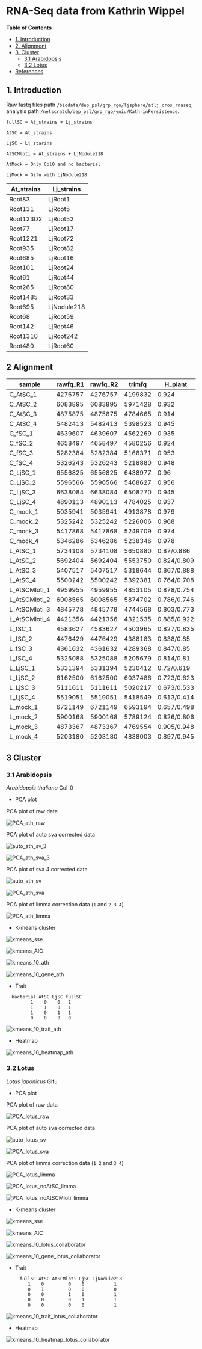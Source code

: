 # RNA-Seq data from Kathrin Wippel #

<!-- content start -->

**Table of Contents**

- [1. Introduction](#1-introduction)
- [2. Alignment](#2-alignment)
- [3. Cluster](#3-cluster)
    - [3.1 Arabidopsis](#31-arabidopsis)
    - [3.2 Lotus](#32-lotus)
- [References](#references)
    
<!-- content end -->
 
## 1. Introduction

Raw fastq files path `/biodata/dep_psl/grp_rgo/ljsphere/atlj_cros_rnaseq`, analysis path `/netscratch/dep_psl/grp_rgo/yniu/KathrinPersistence`.

```
fullSC = At_strains + Lj_strains

AtSC = At_strains

LjSC = Lj_starins

AtSCMloti = At_strains + LjNodule218

AtMock = Only Col0 and no bacterial

LjMock = Gifu with LjNodule218
```

| At_strains | Lj_strains  | 
|------------|-------------| 
| Root83     | LjRoot1     | 
| Root131    | LjRoot5     | 
| Root123D2  | LjRoot52    | 
| Root77     | LjRoot17    | 
| Root1221   | LjRoot72    | 
| Root935    | LjRoot82    | 
| Root685    | LjRoot16    | 
| Root101    | LjRoot24    | 
| Root61     | LjRoot44    | 
| Root265    | LjRoot80    | 
| Root1485   | LjRoot33    | 
| Root695    | LjNodule218 | 
| Root68     | LjRoot59    | 
| Root142    | LjRoot46    | 
| Root1310   | LjRoot242   | 
| Root480    | LjRoot60    | 

## 2 Alignment

| sample        | rawfq_R1 | rawfq_R2 | trimfq  | H_plant     | K_plant     | 
|---------------|----------|----------|---------|-------------|-------------| 
| C_AtSC_1      | 4276757  | 4276757  | 4199832 | 0.924       | 0.894       | 
| C_AtSC_2      | 6083895  | 6083895  | 5971428 | 0.932       | 0.903       | 
| C_AtSC_3      | 4875875  | 4875875  | 4784665 | 0.914       | 0.878       | 
| C_AtSC_4      | 5482413  | 5482413  | 5398523 | 0.945       | 0.904       | 
| C_fSC_1       | 4639607  | 4639607  | 4562269 | 0.935       | 0.904       | 
| C_fSC_2       | 4658497  | 4658497  | 4580256 | 0.924       | 0.903       | 
| C_fSC_3       | 5282384  | 5282384  | 5168371 | 0.953       | 0.916       | 
| C_fSC_4       | 5326243  | 5326243  | 5218880 | 0.948       | 0.913       | 
| C_LjSC_1      | 6556825  | 6556825  | 6438977 | 0.96        | 0.89        | 
| C_LjSC_2      | 5596566  | 5596566  | 5468627 | 0.956       | 0.893       | 
| C_LjSC_3      | 6638084  | 6638084  | 6508270 | 0.945       | 0.914       | 
| C_LjSC_4      | 4890113  | 4890113  | 4784025 | 0.937       | 0.906       | 
| C_mock_1      | 5035941  | 5035941  | 4913878 | 0.979       | 0.951       | 
| C_mock_2      | 5325242  | 5325242  | 5226006 | 0.968       | 0.936       | 
| C_mock_3      | 5417868  | 5417868  | 5249709 | 0.974       | 0.939       | 
| C_mock_4      | 5346286  | 5346286  | 5238346 | 0.978       | 0.939       | 
| L_AtSC_1      | 5734108  | 5734108  | 5650880 | 0.87/0.886  | 0.809/0.701 | 
| L_AtSC_2      | 5692404  | 5692404  | 5553750 | 0.824/0.809 | 0.76/0.672  | 
| L_AtSC_3      | 5407517  | 5407517  | 5318644 | 0.867/0.888 | 0.788/0.682 | 
| L_AtSC_4      | 5500242  | 5500242  | 5392381 | 0.764/0.708 | 0.697/0.623 | 
| L_AtSCMloti_1 | 4959955  | 4959955  | 4853105 | 0.878/0.754 | 0.743/0.6   | 
| L_AtSCMloti_2 | 6008565  | 6008565  | 5874702 | 0.786/0.746 | 0.73/0.612  | 
| L_AtSCMloti_3 | 4845778  | 4845778  | 4744568 | 0.803/0.773 | 0.744/0.648 | 
| L_AtSCMloti_4 | 4421356  | 4421356  | 4321535 | 0.885/0.922 | 0.807/0.703 | 
| L_fSC_1       | 4583627  | 4583627  | 4503965 | 0.827/0.835 | 0.774/0.655 | 
| L_fSC_2       | 4476429  | 4476429  | 4388183 | 0.838/0.85  | 0.775/0.668 | 
| L_fSC_3       | 4361632  | 4361632  | 4289368 | 0.847/0.85  | 0.773/0.653 | 
| L_fSC_4       | 5325088  | 5325088  | 5205679 | 0.814/0.81  | 0.752/0.647 | 
| L_LjSC_1      | 5331394  | 5331394  | 5230412 | 0.72/0.619  | 0.681/0.578 | 
| L_LjSC_2      | 6162500  | 6162500  | 6037486 | 0.723/0.623 | 0.667/0.579 | 
| L_LjSC_3      | 5111611  | 5111611  | 5020217 | 0.673/0.533 | 0.631/0.526 | 
| L_LjSC_4      | 5519051  | 5519051  | 5418549 | 0.613/0.414 | 0.56/0.474  | 
| L_mock_1      | 6721149  | 6721149  | 6593194 | 0.657/0.498 | 0.549/0.5   | 
| L_mock_2      | 5900168  | 5900168  | 5789124 | 0.826/0.806 | 0.771/0.658 | 
| L_mock_3      | 4873367  | 4873367  | 4769554 | 0.905/0.948 | 0.811/0.704 | 
| L_mock_4      | 5203180  | 5203180  | 4838003 | 0.897/0.945 | 0.82/0.75   | 

## 3 Cluster

### 3.1 Arabidopsis

*Arabidopsis thaliana* Col-0

* PCA plot

PCA plot of raw data

![PCA_ath_raw](results/PCA_ath_raw.jpg)

PCA plot of auto sva corrected data

![auto_ath_sv_3](results/auto_ath_sv_3.jpg)

![PCA_ath_sva_3](results/PCA_ath_sva_3.jpg)

PCA plot of sva 4 corrected data

![auto_ath_sv](results/auto_ath_sv.jpg)

![PCA_ath_sva](results/PCA_ath_sva.jpg)

PCA plot of limma correction data (`1` and `2 3 4`)

![PCA_ath_limma](results/PCA_ath_limma.jpg)

* K-means cluster

![kmeans_sse](results/kmeans_sse_ath.jpg)

![kmeans_AIC](results/kmeans_AIC_ath.jpg)

![kmeans_10_ath](results/kmeans_10_ath.jpg)
  
![kmeans_10_gene_ath](results/kmeans_10_genes_ath.jpg)

* Trait

```
  bacterial AtSC LjSC fullSC
         1    0    0   1
         1    1    0   1
         1    0    1   1
         0    0    0   0
```

![kmeans_10_trait_ath](results/kmeans_10_trait_ath.jpg)


* Heatmap

![kmeans_10_heatmap_ath](results/kmeans_10_heatmap_ath.jpg)

### 3.2 Lotus

*Lotus japonicus* Gifu

* PCA plot

PCA plot of raw data

![PCA_lotus_raw](results/PCA_lotus_raw.jpg)

PCA plot of auto sva corrected data

![auto_lotus_sv](results/auto_lotus_sv_collaborator.jpg)

![PCA_lotus_sva](results/PCA_lotus_sva_collaborator.jpg)

PCA plot of limma correction data (`1 2` and `3 4`)

![PCA_lotus_limma](results/PCA_lotus_limma.jpg)

![PCA_lotus_noAtSC_limma](results/PCA_lotus_limma_noAtSC.jpg)

![PCA_lotus_noAtSCMloti_limma](results/PCA_lotus_limma_noAtSCMloti.jpg)

* K-means cluster

![kmeans_sse](results/kmeans_sse_lotus_collaborator.jpg)

![kmeans_AIC](results/kmeans_AIC_lotus_collaborator.jpg)

![kmeans_10_lotus_collaborator](results/kmeans_10_lotus_collaborator.jpg)
  
![kmeans_10_gene_lotus_collaborator](results/kmeans_10_genes_lotus_collaborator.jpg)

* Trait

```
     fullSC AtSC AtSCMloti LjSC LjNodule218
        1    0         0    0           1
        0    1         0    0           0
        0    0         1    0           1
        0    0         0    1           1
        0    0         0    0           1
```

![kmeans_10_trait_lotus_collaborator](results/kmeans_10_trait_lotus_collaborator.jpg)

* Heatmap

![kmeans_10_heatmap_lotus_collaborator](results/kmeans_10_heatmap_lotus_collaborator.jpg)

